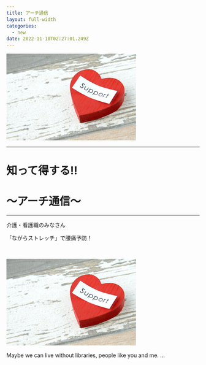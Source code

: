 ```yaml
---
title: アーチ通信
layout: full-width
categories:
  - new
date: 2022-11-10T02:27:01.249Z
---
```

<!--StartFragment-->

<div class="flex flex-wrap justify-center">

<img src="/images/image-1-.jpg" class="max-w-full  h-auto" alt="..." />

</div>

<!--EndFragment-->

<div class="cc-m-all-content j-module j-text" id="cc-m-all-content-11999766060" data-action="content" ng-non-bindable="">

<div class="text-center"><!--StartFragment-->

<!--StartFragment-->

<hr>

<h1 class="text-blue-500 text-center text-sm font-bold">知って得する‼</h1>

 <h1 class="text-blue-500 text-center text-sm font-bold">～アーチ通信～</h1>

<hr>

<!--EndFragment-->

<!--StartFragment-->

<div class="bg-blue-300  text-center bg-opacity-50 p-2 w-full h-full"> 

<span class="text-black-600 text-center text-base font-bold">介護・看護職のみなさん</span>

<span class="text-black-600 text-center text-sm font-bold">「ながらストレッチ」で腰痛予防！</span></div><br>

<!--EndFragment-->

<!--StartFragment-->

<img class="float-left ..." src="/images/image-1-.jpg">

<p>Maybe we can live without libraries, people like you and me. ...</p>

<!--EndFragment-->